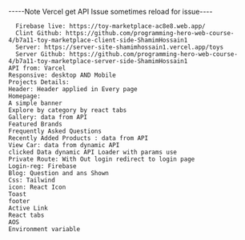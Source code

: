 -----Note Vercel get API Issue sometimes reload for issue----

      Firebase live: https://toy-marketplace-ac8e8.web.app/
      Clint Github: https://github.com/programming-hero-web-course-4/b7a11-toy-marketplace-client-side-ShamimHossain1
      Server: https://server-site-shamimhossain1.vercel.app/toys
      Server Github: https://github.com/programming-hero-web-course-4/b7a11-toy-marketplace-server-side-ShamimHossain1
    API from: Varcel
    Responsive: desktop AND Mobile
    Projects Details:
    Header: Header applied in Every page
    Homepage:
    A simple banner
    Explore by category by react tabs
    Gallery: data from API
    Featured Brands
    Frequently Asked Questions
    Recently Added Products : data from API
    View Car: data from dynamic API
    clicked Data dynamic API Loader with params use
    Private Route: With Out login redirect to login page
    Login-reg: Firebase
    Blog: Question and ans Shown
    Css: Tailwind
    icon: React Icon
    Toast
    footer
    Active Link
    React tabs
    AOS
    Environment variable